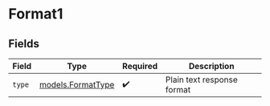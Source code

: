 # Format1


## Fields

| Field                                        | Type                                         | Required                                     | Description                                  |
| -------------------------------------------- | -------------------------------------------- | -------------------------------------------- | -------------------------------------------- |
| `type`                                       | [models.FormatType](../models/formattype.md) | :heavy_check_mark:                           | Plain text response format                   |
